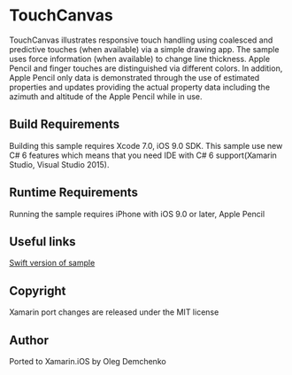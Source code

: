 TouchCanvas
==========

TouchCanvas illustrates responsive touch handling using coalesced and predictive touches (when available) via a simple drawing app. The sample uses force information (when available) to change line thickness. Apple Pencil and finger touches are distinguished via different colors. In addition, Apple Pencil only data is demonstrated through the use of estimated properties and updates providing the actual property data including the azimuth and altitude of the Apple Pencil while in use.

Build Requirements
------------------

Building this sample requires Xcode 7.0, iOS 9.0 SDK. This sample use new C# 6 features which means that you need IDE with C# 6 support(Xamarin Studio, Visual Studio 2015).

Runtime Requirements
------------------

Running the sample requires iPhone with iOS 9.0 or later, Apple Pencil

Useful links
------------

[Swift version of sample](https://developer.apple.com/library/prerelease/ios/samplecode/TouchCanvas/Introduction/Intro.html#//apple_ref/doc/uid/TP40016561)

Copyright
--------

Xamarin port changes are released under the MIT license

Author
------

Ported to Xamarin.iOS by Oleg Demchenko
